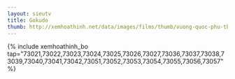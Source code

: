 ```yaml
---
layout: sieutv
title: Gokudo
thumb: http://xemhoathinh.net/data/images/films/thumb/vuong-quoc-phu-thuy-gokudo-2012.jpg
---
```

{% include xemhoathinh_bo tap="73021,73022,73023,73024,73025,73026,73027,73036,73037,73038,73039,73040,73041,73042,73051,73052,73053,73054,73055,73056,73057" %} 
